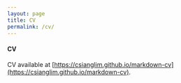 ```yaml
---
layout: page
title: CV
permalink: /cv/
---
```


#### CV

CV available at [https://csianglim.github.io/markdown-cv](https://csianglim.github.io/markdown-cv).
